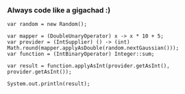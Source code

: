### Always code like a gigachad :)
    
    var random = new Random();

    var mapper = (DoubleUnaryOperator) x -> x * 10 + 5;
    var provider = (IntSupplier) () -> (int) Math.round(mapper.applyAsDouble(random.nextGaussian()));
    var function = (IntBinaryOperator) Integer::sum;

    var result = function.applyAsInt(provider.getAsInt(), provider.getAsInt());

    System.out.println(result);
